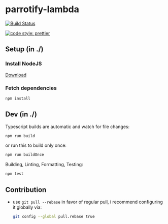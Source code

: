 # parrotify-lambda

[![Build Status](https://travis-ci.com/ltetzlaff/parrotify-lambda.svg?branch=master)](https://travis-ci.com/ltetzlaff/parrotify-lambda)

[![code style: prettier](https://img.shields.io/badge/code_style-prettier-ff69b4.svg?style=flat-square)](https://github.com/prettier/prettier)

## Setup (in ./)

### Install NodeJS

[Download](https://nodejs.org/en/download/current/)

### Fetch dependencies

```bash
npm install
```

## Dev (in ./)

Typescript builds are automatic and watch for file changes:
```bash
npm run build
```

or run this to build only once:
```bash
npm run buildOnce
```

Building, Linting, Formatting, Testing:
```bash
npm test
```

## Contribution

- use `git pull --rebase` in favor of regular pull, i recommend configuring it globally via:
  ```bash
  git config --global pull.rebase true
  ```
